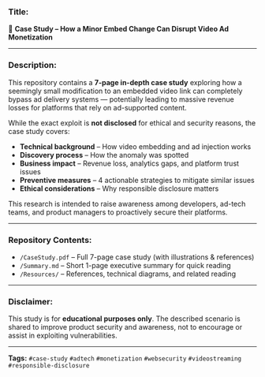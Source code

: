 ### **Title:**

📄 **Case Study – How a Minor Embed Change Can Disrupt Video Ad Monetization**

---

### **Description:**

This repository contains a **7-page in-depth case study** exploring how a seemingly small modification to an embedded video link can completely bypass ad delivery systems — potentially leading to massive revenue losses for platforms that rely on ad-supported content.

While the exact exploit is **not disclosed** for ethical and security reasons, the case study covers:

* **Technical background** – How video embedding and ad injection works
* **Discovery process** – How the anomaly was spotted
* **Business impact** – Revenue loss, analytics gaps, and platform trust issues
* **Preventive measures** – 4 actionable strategies to mitigate similar issues
* **Ethical considerations** – Why responsible disclosure matters

This research is intended to raise awareness among developers, ad-tech teams, and product managers to proactively secure their platforms.

---

### **Repository Contents:**

* `/CaseStudy.pdf` – Full 7-page case study (with illustrations & references)
* `/Summary.md` – Short 1-page executive summary for quick reading
* `/Resources/` – References, technical diagrams, and related reading

---

### **Disclaimer:**

This study is for **educational purposes only**. The described scenario is shared to improve product security and awareness, not to encourage or assist in exploiting vulnerabilities.

---

**Tags:**
`#case-study` `#adtech` `#monetization` `#websecurity` `#videostreaming` `#responsible-disclosure`
